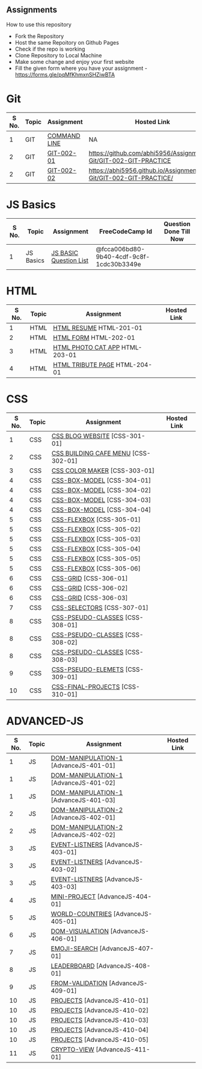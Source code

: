 ## Assignments

How to use this repository

- Fork the Repository
- Host the same Repoitory on Github Pages
- Check if the repo is working
- Clone Repository to Local Machine
- Make some change and enjoy your first website
- Fill the given form where you have your assignment - https://forms.gle/pqMfKhmxnSHZiwBTA

# Git

| S No. | Topic | Assignment                                                | Hosted Link |
| ----- | ----- | --------------------------------------------------------- | ----------- |
| 1     | GIT   | [COMMAND LINE](./0-Git/GIT-001-COMMANDLINE/ )            | NA          |
| 2     | GIT   | [GIT-002-01](./0-Git/GIT-002-GIT-PRACTICE/)              |https://github.com/abhi5956/Assignment/0-Git/GIT-002-GIT-PRACTICE             |
| 2     | GIT   | [GIT-002-02](./0-Git/GIT-002-GIT-PRACTICE/)              |https://abhi5956.github.io/Assignment/0-Git/GIT-002-GIT-PRACTICE/             |

# JS Basics

| S No. | Topic     | Assignment                                | FreeCodeCamp Id | Question Done Till Now |
| ----- | --------- | ----------------------------------------- | --------------- | --------------- |
| 1     | JS Basics | [JS BASIC Question List](./1-JS-BASICS/) |@fcca006bd80-9b40-4cdf-9c8f-1cdc30b3349e                |                 |

# HTML

| S No. | Topic | Assignment                                              | Hosted Link |
| ----- | ----- | ------------------------------------------------------- | ----------- |
| 1     | HTML  | [HTML RESUME](./2-HTML/201-HTML-RESUME) HTML-201-01              |             |
| 2     | HTML  | [HTML FORM](./2-HTML/202-HTML-FORM/)  HTML-202-01                 |             |
| 3     | HTML  | [HTML PHOTO CAT APP](./2-HTML/203-HTML-Photo-Cat-App/) HTML-203-01  |             |
| 4     | HTML  | [HTML TRIBUTE PAGE](./2-HTML/204-HTML-TRIBUTE-PAGE/) HTML-204-01   |             |

# CSS

| S No. | Topic | Assignment                                                               | Hosted Link |
| ----- | ----- | ------------------------------------------------------------------------ | ----------- |
| 1     | CSS   | [CSS BLOG WEBSITE](./3-CSS/301-CSS-BLOG-WEBSITE/) [CSS-301-01]               |             |
| 2     | CSS   | [CSS BUILDING CAFE MENU](./3-CSS/302-CSS-Building-Cafe-Menu/)  [CSS-302-01]  |             |
| 3     | CSS   | [CSS COLOR MAKER](./3-CSS/303-CSS-COLOR-MARKER/)     [CSS-303-01]            |             |
| 4     | CSS   | [CSS-BOX-MODEL](./3-CSS/304-CSS-BOX-MODEL/)     [CSS-304-01]                 |             |
| 4     | CSS   | [CSS-BOX-MODEL](./3-CSS/304-CSS-BOX-MODEL/)     [CSS-304-02]                 |             |
| 4     | CSS   | [CSS-BOX-MODEL](./3-CSS/304-CSS-BOX-MODEL/)     [CSS-304-03]                 |             |
| 4     | CSS   | [CSS-BOX-MODEL](./3-CSS/304-CSS-BOX-MODEL/)     [CSS-304-04]                 |             |
| 5     | CSS   | [CSS-FLEXBOX](./3-CSS/305-CSS-Flexbox/)    [CSS-305-01]                      |             |
| 5     | CSS   | [CSS-FLEXBOX](./3-CSS/305-CSS-Flexbox/)    [CSS-305-02]                      |             |
| 5     | CSS   | [CSS-FLEXBOX](./3-CSS/305-CSS-Flexbox/)    [CSS-305-03]                      |             |
| 5     | CSS   | [CSS-FLEXBOX](./3-CSS/305-CSS-Flexbox/)    [CSS-305-04]                      |             |
| 5     | CSS   | [CSS-FLEXBOX](./3-CSS/305-CSS-Flexbox/)    [CSS-305-05]                      |             |
| 5     | CSS   | [CSS-FLEXBOX](./3-CSS/305-CSS-Flexbox/)    [CSS-305-06]                      |             |
| 6     | CSS   | [CSS-GRID](./3-CSS/306-CSS-Grid/)          [CSS-306-01]                      |             |
| 6     | CSS   | [CSS-GRID](./3-CSS/306-CSS-Grid/)          [CSS-306-02]                      |             |
| 6     | CSS   | [CSS-GRID](./3-CSS/306-CSS-Grid/)          [CSS-306-03]                      |             |
| 7     | CSS   | [CSS-SELECTORS](./3-CSS/307-Advance-CSS-Selectors/)    [CSS-307-01]          |             |
| 8     | CSS   | [CSS-PSEUDO-CLASSES](./3-CSS/308-CSS-Pseudo-Classes/)  [CSS-308-01]          |             |
| 8     | CSS   | [CSS-PSEUDO-CLASSES](./3-CSS/308-CSS-Pseudo-Classes/)  [CSS-308-02]          |             |
| 8     | CSS   | [CSS-PSEUDO-CLASSES](./3-CSS/308-CSS-Pseudo-Classes/)  [CSS-308-03]          |             |
| 9     | CSS   | [CSS-PSEUDO-ELEMETS](./3-CSS/309-CSS-Pseudo-Elements/) [CSS-309-01]          |             |
| 10    | CSS   | [CSS-FINAL-PROJECTS](./3-CSS/310-Final-MCT-Projects/)  [CSS-310-01]          |             |

# ADVANCED-JS

| S No. | Topic | Assignment                                                                | Hosted Link |
| ----- | ----- | ------------------------------------------------------------------------- | ----------- |
| 1     | JS    | [DOM-MANIPULATION-1](./4-Advance-JS/401-DOM-Manipulation/)  [AdvanceJS-401-01]             |             |
| 1     | JS    | [DOM-MANIPULATION-1](./4-Advance-JS/401-DOM-Manipulation/)  [AdvanceJS-401-02]             |             |
| 1     | JS    | [DOM-MANIPULATION-1](./4-Advance-JS/401-DOM-Manipulation/)  [AdvanceJS-401-03]             |             |
| 2     | JS    | [DOM-MANIPULATION-2](./4-Advance-JS/402-DOM-Manipulation/)  [AdvanceJS-402-01]             |             |
| 2     | JS    | [DOM-MANIPULATION-2](./4-Advance-JS/402-DOM-Manipulation/)  [AdvanceJS-402-02]             |             |
| 3     | JS    | [EVENT-LISTNERS](./4-Advance-JS/403-Event-Listeners/)       [AdvanceJS-403-01]           |             |
| 3     | JS    | [EVENT-LISTNERS](./4-Advance-JS/403-Event-Listeners/)       [AdvanceJS-403-02]           |             |
| 3     | JS    | [EVENT-LISTNERS](./4-Advance-JS/403-Event-Listeners/)       [AdvanceJS-403-03]           |             |
| 4     | JS    | [MINI-PROJECT](./4-Advance-JS/404-Mini-Project-Solar%20System/)   [AdvanceJS-404-01]       |             |
| 5     | JS    | [WORLD-COUNTRIES](./4-Advance-JS/405-WorldCountries-Data-Visualization/) [AdvanceJS-405-01] |             |
| 6     | JS    | [DOM-VISUALATION](./4-Advance-JS/406-Data-visualization/)     [AdvanceJS-406-01]          |             |
| 7     | JS    | [EMOJI-SEARCH](./4-Advance-JS/407-Emoji-search/)              [AdvanceJS-407-01]           |             |
| 8     | JS    | [LEADERBOARD](./4-Advance-JS/408-leaderboard/)    [AdvanceJS-408-01]                       |             |
| 9     | JS    | [FROM-VALIDATION](./4-Advance-JS/409-form-validation/)          [AdvanceJS-409-01]         |             |
| 10    | JS    | [PROJECTS](./4-Advance-JS/410-Projects/)             [AdvanceJS-410-01]                    |             |
| 10    | JS    | [PROJECTS](./4-Advance-JS/410-Projects/)             [AdvanceJS-410-02]                    |             |
| 10    | JS    | [PROJECTS](./4-Advance-JS/410-Projects/)             [AdvanceJS-410-03]                    |             |
| 10    | JS    | [PROJECTS](./4-Advance-JS/410-Projects/)             [AdvanceJS-410-04]                    |             |
| 10    | JS    | [PROJECTS](./4-Advance-JS/410-Projects/)             [AdvanceJS-410-05]                    |             |
| 11    | JS    | [CRYPTO-VIEW](./4-Advance-JS/411-crypto-view/)         [AdvanceJS-411-01]                  |             |
